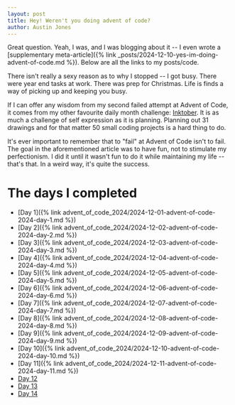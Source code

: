 ```yaml
---
layout: post
title: Hey! Weren't you doing advent of code?
author: Austin Jones
---
```


Great question.
Yeah, I was, and I was blogging about it -- I even wrote a [supplementary meta-article]({% link _posts/2024-12-10-yes-im-doing-advent-of-code.md %}).
Below are all the links to my posts/code.

There isn't really a sexy reason as to why I stopped -- I got busy.
There were year end tasks at work.
There was prep for Christmas.
Life is finds a way of picking up and keeping you busy.

If I can offer any wisdom from my second failed attempt at Advent of Code, it comes from my other favourite daily month challenge: [Inktober](https://inktober.com).
It is as much a challenge of self expression as it is planning.
Planning out 31 drawings and for that matter 50 small coding projects is a hard thing to do.

It's ever important to remember that to "fail" at Advent of Code isn't to fail.
The goal in the aforementioned article was to have fun, not to stimulate my perfectionism.
I did it until it wasn't fun to do it while maintaining my life -- that's that.
In a weird way, it's quite the success.

# The days I completed

- [Day 1]({% link advent_of_code_2024/2024-12-01-advent-of-code-2024-day-1.md %})
- [Day 2]({% link advent_of_code_2024/2024-12-02-advent-of-code-2024-day-2.md %})
- [Day 3]({% link advent_of_code_2024/2024-12-03-advent-of-code-2024-day-3.md %})
- [Day 4]({% link advent_of_code_2024/2024-12-04-advent-of-code-2024-day-4.md %})
- [Day 5]({% link advent_of_code_2024/2024-12-05-advent-of-code-2024-day-5.md %})
- [Day 6]({% link advent_of_code_2024/2024-12-06-advent-of-code-2024-day-6.md %})
- [Day 7]({% link advent_of_code_2024/2024-12-07-advent-of-code-2024-day-7.md %})
- [Day 8]({% link advent_of_code_2024/2024-12-08-advent-of-code-2024-day-8.md %})
- [Day 9]({% link advent_of_code_2024/2024-12-09-advent-of-code-2024-day-9.md %})
- [Day 10]({% link advent_of_code_2024/2024-12-10-advent-of-code-2024-day-10.md %})
- [Day 11]({% link advent_of_code_2024/2024-12-11-advent-of-code-2024-day-11.md %})
- [Day 12](https://github.com/ajone239/advent_of_code_2024/tree/main/day_12a)
- [Day 13](https://github.com/ajone239/advent_of_code_2024/tree/main/day_13a)
- [Day 14](https://github.com/ajone239/advent_of_code_2024/tree/main/day_14a)
